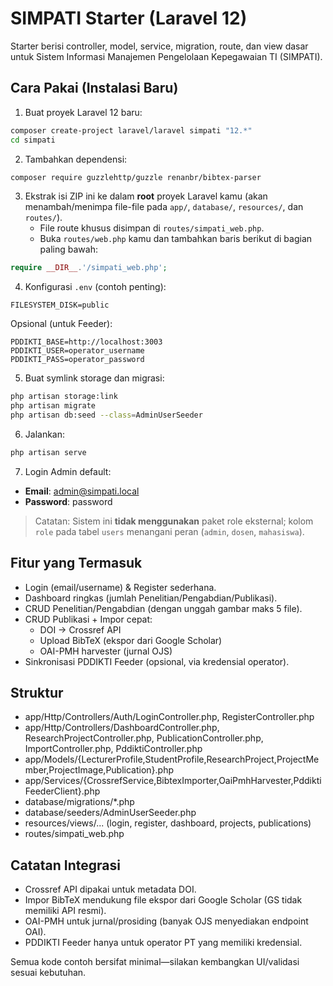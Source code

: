# SIMPATI Starter (Laravel 12)

Starter berisi controller, model, service, migration, route, dan view dasar untuk Sistem Informasi Manajemen Pengelolaan Kepegawaian TI (SIMPATI).

## Cara Pakai (Instalasi Baru)
1) Buat proyek Laravel 12 baru:
```bash
composer create-project laravel/laravel simpati "12.*"
cd simpati
```
2) Tambahkan dependensi:
```bash
composer require guzzlehttp/guzzle renanbr/bibtex-parser
```
3) Ekstrak isi ZIP ini ke dalam **root** proyek Laravel kamu (akan menambah/menimpa file-file pada `app/`, `database/`, `resources/`, dan `routes/`).  
   - File route khusus disimpan di `routes/simpati_web.php`.  
   - Buka `routes/web.php` kamu dan tambahkan baris berikut di bagian paling bawah:
```php
require __DIR__.'/simpati_web.php';
```
4) Konfigurasi `.env` (contoh penting):
```
FILESYSTEM_DISK=public
```
Opsional (untuk Feeder):
```
PDDIKTI_BASE=http://localhost:3003
PDDIKTI_USER=operator_username
PDDIKTI_PASS=operator_password
```
5) Buat symlink storage dan migrasi:
```bash
php artisan storage:link
php artisan migrate
php artisan db:seed --class=AdminUserSeeder
```
6) Jalankan:
```bash
php artisan serve
```
7) Login Admin default:
- **Email**: admin@simpati.local
- **Password**: password

> Catatan: Sistem ini **tidak menggunakan** paket role eksternal; kolom `role` pada tabel `users` menangani peran (`admin`, `dosen`, `mahasiswa`).

## Fitur yang Termasuk
- Login (email/username) & Register sederhana.
- Dashboard ringkas (jumlah Penelitian/Pengabdian/Publikasi).
- CRUD Penelitian/Pengabdian (dengan unggah gambar maks 5 file).
- CRUD Publikasi + Impor cepat:
  - DOI → Crossref API
  - Upload BibTeX (ekspor dari Google Scholar)
  - OAI-PMH harvester (jurnal OJS)
- Sinkronisasi PDDIKTI Feeder (opsional, via kredensial operator).

## Struktur
- app/Http/Controllers/Auth/LoginController.php, RegisterController.php
- app/Http/Controllers/DashboardController.php, ResearchProjectController.php, PublicationController.php, ImportController.php, PddiktiController.php
- app/Models/{LecturerProfile,StudentProfile,ResearchProject,ProjectMember,ProjectImage,Publication}.php
- app/Services/{CrossrefService,BibtexImporter,OaiPmhHarvester,PddiktiFeederClient}.php
- database/migrations/*.php
- database/seeders/AdminUserSeeder.php
- resources/views/... (login, register, dashboard, projects, publications)
- routes/simpati_web.php

## Catatan Integrasi
- Crossref API dipakai untuk metadata DOI.
- Impor BibTeX mendukung file ekspor dari Google Scholar (GS tidak memiliki API resmi).
- OAI-PMH untuk jurnal/prosiding (banyak OJS menyediakan endpoint OAI). 
- PDDIKTI Feeder hanya untuk operator PT yang memiliki kredensial.

Semua kode contoh bersifat minimal—silakan kembangkan UI/validasi sesuai kebutuhan.
